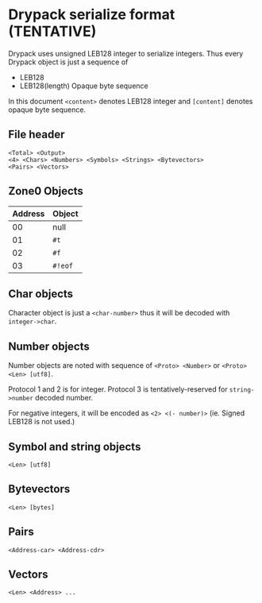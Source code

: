 Drypack serialize format (TENTATIVE)
====================================

Drypack uses unsigned LEB128 integer to serialize integers. Thus every Drypack object is just a sequence of

- LEB128
- LEB128(length) Opaque byte sequence

In this document `<content>` denotes LEB128 integer and `[content]` denotes opaque byte sequence.

File header
-----------

```
<Total> <Output> 
<4> <Chars> <Numbers> <Symbols> <Strings> <Bytevectors>
<Pairs> <Vectors>
```

Zone0 Objects
-------------

|Address|Object|
|:------|:-----|
|00     |null  |
|01     |`#t`  |
|02     |`#f`  |
|03     |`#!eof`|

Char objects
------------

Character object is just a `<char-number>` thus it will be decoded with `integer->char`.

Number objects
--------------

Number objects are noted with sequence of `<Proto> <Number>` or `<Proto> <Len> [utf8]`.

Protocol 1 and 2 is for integer. Protocol 3 is tentatively-reserved for `string->number` decoded number.

For negative integers, it will be encoded as `<2> <(- number)>` (ie. Signed LEB128 is not used.)

Symbol and string objects
-------------------------

`<Len> [utf8]`

Bytevectors
-----------

`<Len> [bytes]`

Pairs
-----

`<Address-car> <Address-cdr>`

Vectors
-------

`<Len> <Address> ...`


